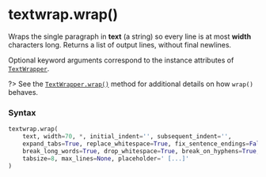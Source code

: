 # textwrap.wrap()

Wraps the single paragraph in **text** (a string) so every line is at most **width** characters long. Returns a list of output lines, without final newlines.

Optional keyword arguments correspond to the instance attributes of [`TextWrapper`](/modules/textwrap/TextWrapper/).

?> See the [`TextWrapper.wrap()`](/modules/textwrap/TextWrapper/wrap.md) method for additional details on how `wrap()` behaves.

### Syntax

```python
textwrap.wrap(
    text, width=70, *, initial_indent='', subsequent_indent='',
    expand_tabs=True, replace_whitespace=True, fix_sentence_endings=False,
    break_long_words=True, drop_whitespace=True, break_on_hyphens=True,
    tabsize=8, max_lines=None, placeholder=' [...]'
)
```
